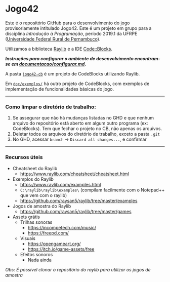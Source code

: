 # Jogo42
Este é o repositório GitHub para o desenvolvimento do jogo provisoriamente intitulado Jogo42. Este é um projeto em grupo para a disciplina _Introdução à Programação_, período 2019.1 da UFRPE ([Universidade Federal Rural de Pernambuco](http://www.ufrpe.br)). 

Utilizamos a biblioteca [Raylib](https://www.raylib.com/) e a IDE [Code::Blocks](http://www.codeblocks.org/).

**_Instruções para configurar o ambiente de desenvolvimento encontram-se em [documentacao/configurar.md](documentacao/configurar.md)._**

A pasta [`jogo42-cb`](jogo42-cb/) é um projeto de CodeBlocks utilizando Raylib.

Em [`doc/exemplos/`](doc/exemplos/) há outro projeto de CodeBlocks, com exemplos de implementação de funcionalidades básicas do jogo.

----------------

### Como limpar o diretório de trabalho:
1. Se assegurar que não há mudanças listadas no GHD e que nenhum arquivo do repositório está aberto em algum outro programa (ex: CodeBlocks). Tem que fechar o projeto no CB, não apenas os arquivos.
2. Deletar todos os arquivos do diretório de trabalho, exceto a pasta `.git`
3. No GHD, acessar `branch` -> `Discard all changes...`, e confirmar

---------------

### Recursos úteis
- Cheatsheet do Raylib  
  - https://www.raylib.com/cheatsheet/cheatsheet.html
- Exemplos do Raylib
  - https://www.raylib.com/examples.html
  - `C:\raylib\raylib\examples\` (compilam facilmente com o Notepad++ que vem com o raylib)
  - https://github.com/raysan5/raylib/tree/master/examples
- Jogos de amostra do Raylib
  - https://github.com/raysan5/raylib/tree/master/games
- Assets grátis
  - Trilhas sonoras
    - https://incompetech.com/music/
    - https://freepd.com/
  - Visuais
    - https://opengameart.org/
    - https://itch.io/game-assets/free
  - Efeitos sonoros
    - Nada ainda

_Obs: É possível clonar o repositório do raylib para utilizar os jogos de amostra_
